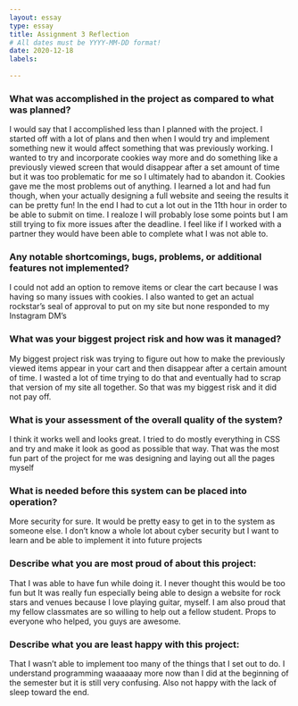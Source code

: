 ```yaml
---
layout: essay
type: essay
title: Assignment 3 Reflection
# All dates must be YYYY-MM-DD format!
date: 2020-12-18
labels:
  
---
```

<h3>What was accomplished in the project as compared to what was planned?</h3>
I would say that I accomplished less than I planned with the project. I started off with a lot of plans and then when I would try and implement something new it would affect something that was previously working. I wanted to try and incorporate cookies way more and do something like a previously viewed screen that would disappear after a set amount of time but it was too problematic for me so I ultimately had to abandon it. Cookies gave me the most problems out of anything. I learned a lot and had fun though, when your actually designing a full website and seeing the results it can be pretty fun! In the end I had to cut a lot out in the 11th hour in order to be able to submit on time. I realoze I will probably lose some points but I am still trying to fix more issues after the deadline. I feel like if I worked with a partner they would have been able to complete what I was not able to.
<h3>Any notable shortcomings, bugs, problems, or additional features not implemented?</h3>
I could not add an option to remove items or clear the cart because I was having so many issues with cookies. I also wanted to get an actual rockstar’s seal of approval to put on my site but none responded to my Instagram DM’s
<h3>What was your biggest project risk and how was it managed?</h3>
My biggest project risk was trying to figure out how to make the previously viewed items appear in your cart and then disappear after a certain amount of time. I wasted a lot of time trying to do that and eventually had to scrap that version of my site all together. So that was my biggest risk and it did not pay off.
<h3>What is your assessment of the overall quality of the system?</h3>
 I think it works well and looks great. I tried to do mostly everything in CSS and try and make it look as good as possible that way. That was the most fun part of the project for me was designing and laying out all the pages myself
<h3>What is needed before this system can be placed into operation?</h3>
More security for sure. It would be pretty easy to get in to the system as someone else. I don’t know a whole lot about cyber security but I want to learn and be able to implement it into future projects
<h3>Describe what you are most proud of about this project:</h3>
 That I was able to have fun while doing it. I never thought this would be too fun but It was really fun especially being able to design a website for rock stars and venues because I love playing guitar, myself. I am also proud that my fellow classmates are so willing to help out a fellow student. Props to everyone who helped, you guys are awesome.
<h3>Describe what you are least happy with this project:</h3>
That I wasn’t able to implement too many of the things that I set out to do. I understand programming waaaaaay more now than I did at the beginning of the semester but it is still very confusing. Also not happy with the lack of sleep toward the end.
 
